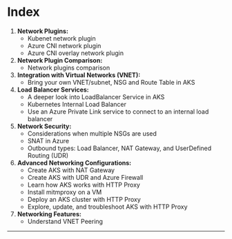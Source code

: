 # Index
1. **Network Plugins:**
   - Kubenet network plugin
   - Azure CNI network plugin
   - Azure CNI overlay network plugin
2. **Network Plugin Comparison:**
   - Network plugins comparison
3. **Integration with Virtual Networks (VNET):**
   - Bring your own VNET/subnet, NSG and Route Table in AKS
4. **Load Balancer Services:**
   - A deeper look into LoadBalancer Service in AKS
   - Kubernetes Internal Load Balancer
   - Use an Azure Private Link service to connect to an internal load balancer
5. **Network Security:**
   - Considerations when multiple NSGs are used
   - SNAT in Azure
   - Outbound types: Load Balancer, NAT Gateway, and UserDefined Routing (UDR)
6. **Advanced Networking Configurations:**
   - Create AKS with NAT Gateway
   - Create AKS with UDR and Azure Firewall
   - Learn how AKS works with HTTP Proxy
   - Install mitmproxy on a VM
   - Deploy an AKS cluster with HTTP Proxy
   - Explore, update, and troubleshoot AKS with HTTP Proxy
7. **Networking Features:**
   - Understand VNET Peering
---


